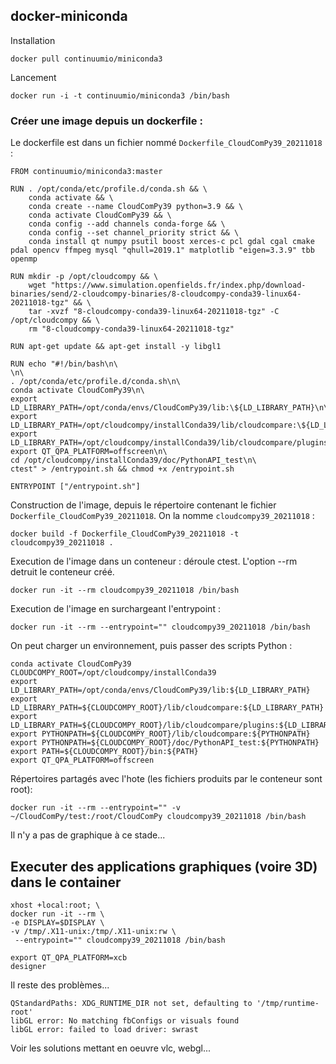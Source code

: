 ## docker-miniconda

Installation

```
docker pull continuumio/miniconda3
```
Lancement

```
docker run -i -t continuumio/miniconda3 /bin/bash
```

### Créer une image depuis un dockerfile :

Le dockerfile est dans un fichier nommé `Dockerfile_CloudComPy39_20211018` :


```
FROM continuumio/miniconda3:master

RUN . /opt/conda/etc/profile.d/conda.sh && \
    conda activate && \
    conda create --name CloudComPy39 python=3.9 && \
    conda activate CloudComPy39 && \
    conda config --add channels conda-forge && \
    conda config --set channel_priority strict && \
    conda install qt numpy psutil boost xerces-c pcl gdal cgal cmake pdal opencv ffmpeg mysql "qhull=2019.1" matplotlib "eigen=3.3.9" tbb openmp

RUN mkdir -p /opt/cloudcompy && \
    wget "https://www.simulation.openfields.fr/index.php/download-binaries/send/2-cloudcompy-binaries/8-cloudcompy-conda39-linux64-20211018-tgz" && \
    tar -xvzf "8-cloudcompy-conda39-linux64-20211018-tgz" -C /opt/cloudcompy && \
    rm "8-cloudcompy-conda39-linux64-20211018-tgz"

RUN apt-get update && apt-get install -y libgl1

RUN echo "#!/bin/bash\n\
\n\
. /opt/conda/etc/profile.d/conda.sh\n\
conda activate CloudComPy39\n\
export LD_LIBRARY_PATH=/opt/conda/envs/CloudComPy39/lib:\${LD_LIBRARY_PATH}\n\
export LD_LIBRARY_PATH=/opt/cloudcompy/installConda39/lib/cloudcompare:\${LD_LIBRARY_PATH}\n\
export LD_LIBRARY_PATH=/opt/cloudcompy/installConda39/lib/cloudcompare/plugins:\${LD_LIBRARY_PATH}\n\
export QT_QPA_PLATFORM=offscreen\n\
cd /opt/cloudcompy/installConda39/doc/PythonAPI_test\n\
ctest" > /entrypoint.sh && chmod +x /entrypoint.sh

ENTRYPOINT ["/entrypoint.sh"]
```

Construction de l'image, depuis le répertoire contenant le fichier `Dockerfile_CloudComPy39_20211018`. On la nomme `cloudcompy39_20211018` :

```
docker build -f Dockerfile_CloudComPy39_20211018 -t cloudcompy39_20211018 .
```

Execution de l'image dans un conteneur : déroule ctest. L'option --rm detruit le conteneur créé.


```
docker run -it --rm cloudcompy39_20211018 /bin/bash
```

Execution de l'image en surchargeant l'entrypoint :

```
docker run -it --rm --entrypoint="" cloudcompy39_20211018 /bin/bash
```

On peut charger un environnement, puis passer des scripts Python :

```
conda activate CloudComPy39
CLOUDCOMPY_ROOT=/opt/cloudcompy/installConda39
export LD_LIBRARY_PATH=/opt/conda/envs/CloudComPy39/lib:${LD_LIBRARY_PATH}
export LD_LIBRARY_PATH=${CLOUDCOMPY_ROOT}/lib/cloudcompare:${LD_LIBRARY_PATH}
export LD_LIBRARY_PATH=${CLOUDCOMPY_ROOT}/lib/cloudcompare/plugins:${LD_LIBRARY_PATH}
export PYTHONPATH=${CLOUDCOMPY_ROOT}/lib/cloudcompare:${PYTHONPATH}
export PYTHONPATH=${CLOUDCOMPY_ROOT}/doc/PythonAPI_test:${PYTHONPATH}
export PATH=${CLOUDCOMPY_ROOT}/bin:${PATH}
export QT_QPA_PLATFORM=offscreen
```

Répertoires partagés avec l'hote (les fichiers produits par le conteneur sont root):

```
docker run -it --rm --entrypoint="" -v ~/CloudComPy/test:/root/CloudComPy cloudcompy39_20211018 /bin/bash
```

Il n'y a pas de graphique à ce stade...

## Executer des applications graphiques (voire 3D) dans le container

```
xhost +local:root; \
docker run -it --rm \
-e DISPLAY=$DISPLAY \
-v /tmp/.X11-unix:/tmp/.X11-unix:rw \
 --entrypoint="" cloudcompy39_20211018 /bin/bash
```

```
export QT_QPA_PLATFORM=xcb
designer
```
Il reste des problèmes...
```
QStandardPaths: XDG_RUNTIME_DIR not set, defaulting to '/tmp/runtime-root'
libGL error: No matching fbConfigs or visuals found
libGL error: failed to load driver: swrast
```

Voir les solutions mettant en oeuvre vlc, webgl...


